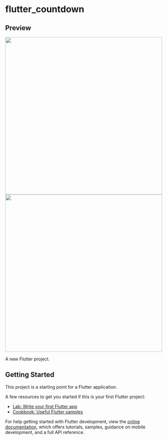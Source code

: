 # flutter_countdown

## Preview
<img src="https://github.com/thecvcoder/flutter_countdown/blob/master/previews/Screenshot_20230112-104708.png" style="width: 500px" />
<img src="https://github.com/thecvcoder/flutter_countdown/blob/master/previews/Screenshot_20230112-104718.png" style="width: 500px" />

A new Flutter project.

## Getting Started

This project is a starting point for a Flutter application.

A few resources to get you started if this is your first Flutter project:

- [Lab: Write your first Flutter app](https://docs.flutter.dev/get-started/codelab)
- [Cookbook: Useful Flutter samples](https://docs.flutter.dev/cookbook)

For help getting started with Flutter development, view the
[online documentation](https://docs.flutter.dev/), which offers tutorials,
samples, guidance on mobile development, and a full API reference.
